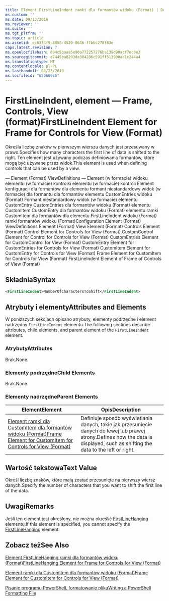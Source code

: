 ```yaml
---
title: Element FirstLineIndent ramki dla formantów widoku (Format) | Dokumentacja firmy Microsoft
ms.custom: ''
ms.date: 09/13/2016
ms.reviewer: ''
ms.suite: ''
ms.tgt_pltfrm: ''
ms.topic: article
ms.assetid: ec63f4f9-8858-4529-8646-ffbbc278f83e
caps.latest.revision: 7
ms.openlocfilehash: 694c5baaa5e90a772257276ba139d90acf7ec0e3
ms.sourcegitcommit: e7445ba8203da304286c591ff513900ad1c244a4
ms.translationtype: MT
ms.contentlocale: pl-PL
ms.lasthandoff: 04/23/2019
ms.locfileid: "62066026"
---
```

# <a name="firstlineindent-element-for-frame-for-controls-for-view-format"></a><span data-ttu-id="8bea8-102">FirstLineIndent, element — Frame, Controls, View (format)</span><span class="sxs-lookup"><span data-stu-id="8bea8-102">FirstLineIndent Element for Frame for Controls for View (Format)</span></span>

<span data-ttu-id="8bea8-103">Określa liczbę znaków w pierwszym wierszu danych jest przesuwany w prawo.</span><span class="sxs-lookup"><span data-stu-id="8bea8-103">Specifies how many characters the first line of data is shifted to the right.</span></span> <span data-ttu-id="8bea8-104">Ten element jest używany podczas definiowania formantów, które mogą być używane przez widok.</span><span class="sxs-lookup"><span data-stu-id="8bea8-104">This element is used when defining controls that can be used by a view.</span></span>

<span data-ttu-id="8bea8-105">— Element (Format) ViewDefinitions — Element (w formacie) widoku elementu (w formacie) kontrolki elementu (w formacie) kontroli Element konfiguracji dla formantów dla elementu formant niestandardowy widok (w formacie) dla formantu dla formantów elementu CustomEntries widoku (Format) Formant niestandardowy widok (w formacie) elementu CustomEntry CustomEntries dla formantów widoku (Format) elementu CustomItem CustomEntry dla formantów widoku (Format) elementu ramki CustomItem dla formantów dla elementu FirstLineIndent widoku (Format) ramki formantów widoku (Format)</span><span class="sxs-lookup"><span data-stu-id="8bea8-105">Configuration Element (Format) ViewDefinitions Element (Format) View Element (Format) Controls Element (Format) Control Element for Controls for View (Format) CustomControl Element for Control for Controls for View (Format) CustomEntries Element for CustomControl for View (Format) CustomEntry Element for CustomEntries for Controls for View (Format) CustomItem Element for CustomEntry for Controls for View (Format) Frame Element for CustomItem for Controls for View (Format) FirstLineIndent Element of Frame of Controls of View (Format)</span></span>

## <a name="syntax"></a><span data-ttu-id="8bea8-106">Składnia</span><span class="sxs-lookup"><span data-stu-id="8bea8-106">Syntax</span></span>

```xml
<FirstLineIndent>NumberOfCharactersToShift</FirstLineIndent>
```

## <a name="attributes-and-elements"></a><span data-ttu-id="8bea8-107">Atrybuty i elementy</span><span class="sxs-lookup"><span data-stu-id="8bea8-107">Attributes and Elements</span></span>

<span data-ttu-id="8bea8-108">W poniższych sekcjach opisano atrybuty, elementy podrzędne i element nadrzędny `FirstLineIndent` elementu.</span><span class="sxs-lookup"><span data-stu-id="8bea8-108">The following sections describe attributes, child elements, and parent element of the `FirstLineIndent` element.</span></span>

### <a name="attributes"></a><span data-ttu-id="8bea8-109">Atrybuty</span><span class="sxs-lookup"><span data-stu-id="8bea8-109">Attributes</span></span>

<span data-ttu-id="8bea8-110">Brak.</span><span class="sxs-lookup"><span data-stu-id="8bea8-110">None.</span></span>

### <a name="child-elements"></a><span data-ttu-id="8bea8-111">Elementy podrzędne</span><span class="sxs-lookup"><span data-stu-id="8bea8-111">Child Elements</span></span>

<span data-ttu-id="8bea8-112">Brak.</span><span class="sxs-lookup"><span data-stu-id="8bea8-112">None.</span></span>

### <a name="parent-elements"></a><span data-ttu-id="8bea8-113">Elementy nadrzędne</span><span class="sxs-lookup"><span data-stu-id="8bea8-113">Parent Elements</span></span>

|<span data-ttu-id="8bea8-114">Element</span><span class="sxs-lookup"><span data-stu-id="8bea8-114">Element</span></span>|<span data-ttu-id="8bea8-115">Opis</span><span class="sxs-lookup"><span data-stu-id="8bea8-115">Description</span></span>|
|-------------|-----------------|
|[<span data-ttu-id="8bea8-116">Element ramki dla CustomItem dla formantów widoku (Format)</span><span class="sxs-lookup"><span data-stu-id="8bea8-116">Frame Element for CustomItem for Controls for View (Format)</span></span>](./frame-element-for-customitem-for-controls-for-view-format.md)|<span data-ttu-id="8bea8-117">Definiuje sposób wyświetlania danych, takie jak przesunięcie danych do lewej lub prawej strony.</span><span class="sxs-lookup"><span data-stu-id="8bea8-117">Defines how the data is displayed, such as shifting the data to the left or right.</span></span>|

## <a name="text-value"></a><span data-ttu-id="8bea8-118">Wartość tekstowa</span><span class="sxs-lookup"><span data-stu-id="8bea8-118">Text Value</span></span>

<span data-ttu-id="8bea8-119">Określ liczbę znaków, które mają zostać przesunięte na pierwszy wiersz danych.</span><span class="sxs-lookup"><span data-stu-id="8bea8-119">Specify the number of characters that you want to shift the first line of the data.</span></span>

## <a name="remarks"></a><span data-ttu-id="8bea8-120">Uwagi</span><span class="sxs-lookup"><span data-stu-id="8bea8-120">Remarks</span></span>

<span data-ttu-id="8bea8-121">Jeśli ten element jest określony, nie można określić [FirstLineHanging](./firstlinehanging-element-for-frame-for-controls-for-view-format.md) elementu.</span><span class="sxs-lookup"><span data-stu-id="8bea8-121">If this element is specified, you cannot specify the [FirstLineHanging](./firstlinehanging-element-for-frame-for-controls-for-view-format.md) element.</span></span>

## <a name="see-also"></a><span data-ttu-id="8bea8-122">Zobacz też</span><span class="sxs-lookup"><span data-stu-id="8bea8-122">See Also</span></span>

[<span data-ttu-id="8bea8-123">Element FirstLineHanging ramki dla formantów widoku (Format)</span><span class="sxs-lookup"><span data-stu-id="8bea8-123">FirstLineHanging Element for Frame for Controls for View (Format)</span></span>](./firstlinehanging-element-for-frame-for-controls-for-view-format.md)

[<span data-ttu-id="8bea8-124">Element ramki dla CustomItem dla formantów widoku (Format)</span><span class="sxs-lookup"><span data-stu-id="8bea8-124">Frame Element for CustomItem for Controls for View (Format)</span></span>](./frame-element-for-customitem-for-controls-for-view-format.md)

[<span data-ttu-id="8bea8-125">Pisanie programu PowerShell, formatowanie pliku</span><span class="sxs-lookup"><span data-stu-id="8bea8-125">Writing a PowerShell Formatting File</span></span>](./writing-a-powershell-formatting-file.md)
